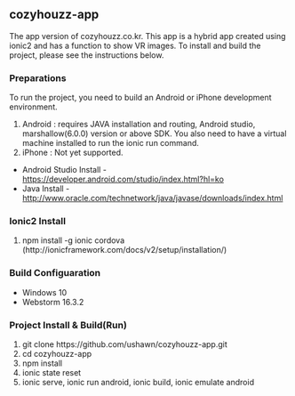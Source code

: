 ## cozyhouzz-app
The app version of cozyhouzz.co.kr. This app is a hybrid app created using ionic2 and has a function to show VR images. To install and build the project, please see the instructions below.

### Preparations
To run the project, you need to build an Android or iPhone development environment.<br>
<ol start="1">
  <li>Android : requires JAVA installation and routing, Android studio, marshallow(6.0.0) version or above SDK. You also need to have a virtual machine installed to run the ionic run command.</li>
  <li>iPhone : Not yet supported. </li>
</ol>

* Android Studio Install - https://developer.android.com/studio/index.html?hl=ko
* Java Install - http://www.oracle.com/technetwork/java/javase/downloads/index.html

### Ionic2 Install
<ol start="1">
  <li>npm install -g ionic cordova (http://ionicframework.com/docs/v2/setup/installation/)</li>
</ol>

### Build Configuaration
* Windows 10
* Webstorm 16.3.2

### Project Install & Build(Run)
<ol start="1">
  <li>git clone https://github.com/ushawn/cozyhouzz-app.git</li>
  <li>cd cozyhouzz-app</li>
  <li>npm install</li>
  <li>ionic state reset</li>
  <li>ionic serve, ionic run android, ionic build, ionic emulate android</li>
</ol>
